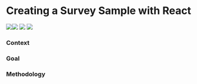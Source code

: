 # Creating a Survey Sample with React

<img src="https://img.shields.io/badge/language-JavaScript-yellow.svg" style="zoom:100%;" /><img src="https://img.shields.io/badge/language-HTML-green.svg" style="zoom:100%;" /> <img src="https://img.shields.io/badge/language-CSS-orange.svg" style="zoom:100%;" /> <img src="https://img.shields.io/badge/language-REACT-darkblue.svg" style="zoom:100%;" />

### Context

### Goal

### Methodology
